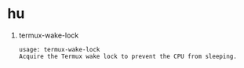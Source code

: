 # hu




<ol>
 <li h3>termux-wake-lock</li></h3>

```
usage: termux-wake-lock
Acquire the Termux wake lock to prevent the CPU from sleeping.
```
</ol> 






